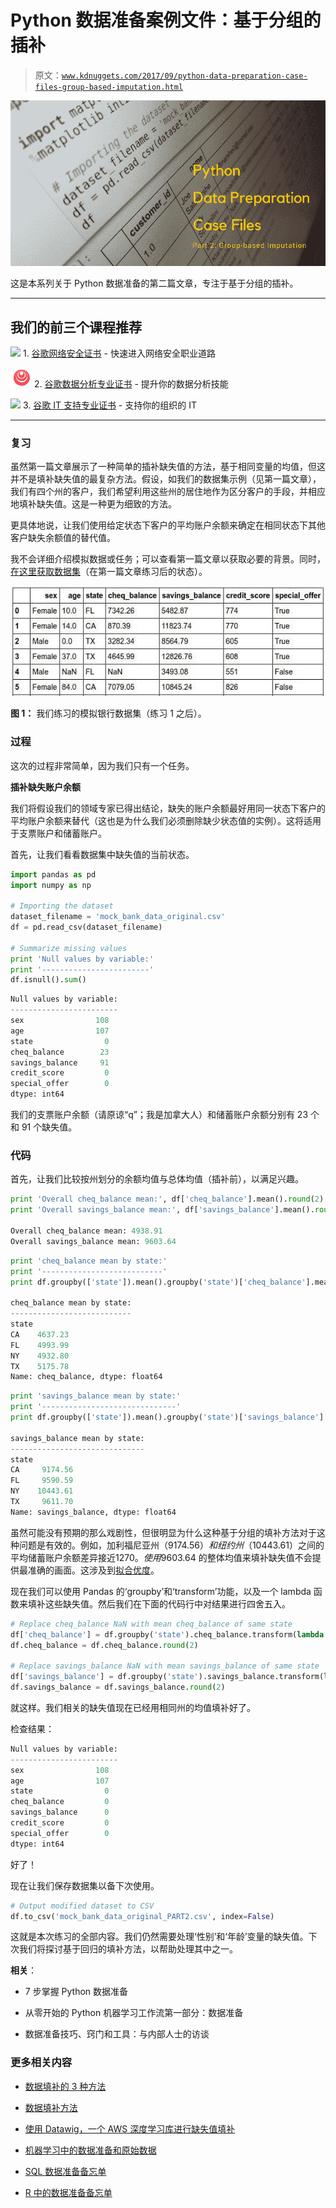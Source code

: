 # Python 数据准备案例文件：基于分组的插补

> 原文：[`www.kdnuggets.com/2017/09/python-data-preparation-case-files-group-based-imputation.html`](https://www.kdnuggets.com/2017/09/python-data-preparation-case-files-group-based-imputation.html)

![标题图像](img/00e1dafff08a57b5dc7e3551854f78ad.png)

这是本系列关于 Python 数据准备的第二篇文章，专注于基于分组的插补。

* * *

## 我们的前三个课程推荐

![](img/0244c01ba9267c002ef39d4907e0b8fb.png) 1\. [谷歌网络安全证书](https://www.kdnuggets.com/google-cybersecurity) - 快速进入网络安全职业道路

![](img/e225c49c3c91745821c8c0368bf04711.png) 2\. [谷歌数据分析专业证书](https://www.kdnuggets.com/google-data-analytics) - 提升你的数据分析技能

![](img/0244c01ba9267c002ef39d4907e0b8fb.png) 3\. [谷歌 IT 支持专业证书](https://www.kdnuggets.com/google-itsupport) - 支持你的组织的 IT

* * *

### 复习

虽然第一篇文章展示了一种简单的插补缺失值的方法，基于相同变量的均值，但这并不是填补缺失值的最复杂方法。假设，如我们的数据集示例（见第一篇文章），我们有四个州的客户，我们希望利用这些州的居住地作为区分客户的手段，并相应地填补缺失值。这是一种更为细致的方法。

更具体地说，让我们使用给定状态下客户的平均账户余额来确定在相同状态下其他客户缺失余额值的替代值。

我不会详细介绍模拟数据或任务；可以查看第一篇文章以获取必要的背景。同时，[在这里获取数据集](https://drive.google.com/file/d/0B6GhBwm5vaB2ekdlZW5WZnppb28/view?usp=sharing)（在第一篇文章练习后的状态）。

![数据集](img/b227855f302f981c69eaedf6495c4b1a.png)

**图 1：** 我们练习的模拟银行数据集（练习 1 之后）。

### 过程

这次的过程非常简单，因为我们只有一个任务。

**插补缺失账户余额**

我们将假设我们的领域专家已得出结论，缺失的账户余额最好用同一状态下客户的平均账户余额来替代（这也是为什么我们必须删除缺少状态值的实例）。这将适用于支票账户和储蓄账户。

首先，让我们看看数据集中缺失值的当前状态。

```py
import pandas as pd
import numpy as np

# Importing the dataset
dataset_filename = 'mock_bank_data_original.csv'
df = pd.read_csv(dataset_filename)

# Summarize missing values
print 'Null values by variable:'
print '------------------------'
df.isnull().sum()

```

```py
Null values by variable:
------------------------
sex                108
age                107
state                0
cheq_balance        23
savings_balance     91
credit_score         0
special_offer        0
dtype: int64
```

我们的支票账户余额（请原谅“q”；我是加拿大人）和储蓄账户余额分别有 23 个和 91 个缺失值。

### 代码

首先，让我们比较按州划分的余额均值与总体均值（插补前），以满足兴趣。

```py
print 'Overall cheq_balance mean:', df['cheq_balance'].mean().round(2)
print 'Overall savings_balance mean:', df['savings_balance'].mean().round(2)

Overall cheq_balance mean: 4938.91
Overall savings_balance mean: 9603.64
```

```py
print 'cheq_balance mean by state:'
print '---------------------------'
print df.groupby(['state']).mean().groupby('state')['cheq_balance'].mean().round(2)

cheq_balance mean by state:
---------------------------
state
CA    4637.23
FL    4993.99
NY    4932.80
TX    5175.78
Name: cheq_balance, dtype: float64
```

```py
print 'savings_balance mean by state:'
print '------------------------------'
print df.groupby(['state']).mean().groupby('state')['savings_balance'].mean().round(2)

savings_balance mean by state:
------------------------------
state
CA     9174.56
FL     9590.59
NY    10443.61
TX     9611.70
Name: savings_balance, dtype: float64
```

虽然可能没有预期的那么戏剧性，但很明显为什么这种基于分组的填补方法对于这种问题是有效的。例如，加利福尼亚州（$9174.56）和纽约州（$10443.61）之间的平均储蓄账户余额差异接近$1270。使用$9603.64 的整体均值来填补缺失值不会提供最准确的画面。这涉及到[拟合优度](https://en.wikipedia.org/wiki/Goodness_of_fit)。

现在我们可以使用 Pandas 的‘groupby’和‘transform’功能，以及一个 lambda 函数来填补这些缺失值。然后我们在下面的代码行中对结果进行四舍五入。

```py
# Replace cheq_balance NaN with mean cheq_balance of same state
df['cheq_balance'] = df.groupby('state').cheq_balance.transform(lambda x: x.fillna(x.mean()))
df.cheq_balance = df.cheq_balance.round(2)

# Replace savings_balance NaN with mean savings_balance of same state
df['savings_balance'] = df.groupby('state').savings_balance.transform(lambda x: x.fillna(x.mean()))
df.savings_balance = df.savings_balance.round(2)
```

就这样。我们相关的缺失值现在已经用相同州的均值填补好了。

检查结果：

```py
Null values by variable:
------------------------
sex                108
age                107
state                0
cheq_balance         0
savings_balance      0
credit_score         0
special_offer        0
dtype: int64
```

好了！

现在让我们保存数据集以备下次使用。

```py
# Output modified dataset to CSV
df.to_csv('mock_bank_data_original_PART2.csv', index=False)
```

这就是本次练习的全部内容。我们仍然需要处理‘性别’和‘年龄’变量的缺失值。下次我们将探讨基于回归的填补方法，以帮助处理其中之一。

**相关**：

+   7 步掌握 Python 数据准备

+   从零开始的 Python 机器学习工作流第一部分：数据准备

+   数据准备技巧、窍门和工具：与内部人士的访谈

### 更多相关内容

+   [数据填补的 3 种方法](https://www.kdnuggets.com/2022/12/3-approaches-data-imputation.html)

+   [数据填补方法](https://www.kdnuggets.com/2023/01/approaches-data-imputation.html)

+   [使用 Datawig，一个 AWS 深度学习库进行缺失值填补](https://www.kdnuggets.com/2021/12/datawig-aws-deep-learning-library-missing-value-imputation.html)

+   [机器学习中的数据准备和原始数据](https://www.kdnuggets.com/2022/07/data-preparation-raw-data-machine-learning.html)

+   [SQL 数据准备备忘单](https://www.kdnuggets.com/2021/05/data-preparation-sql-cheat-sheet.html)

+   [R 中的数据准备备忘单](https://www.kdnuggets.com/2021/10/data-preparation-r-dplyr-cheat-sheet.html)
